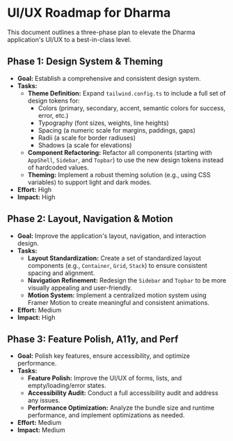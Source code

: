 # UI/UX Roadmap for Dharma

This document outlines a three-phase plan to elevate the Dharma application's UI/UX to a best-in-class level.

## Phase 1: Design System & Theming

*   **Goal:** Establish a comprehensive and consistent design system.
*   **Tasks:**
    *   **Theme Definition:** Expand `tailwind.config.ts` to include a full set of design tokens for:
        *   Colors (primary, secondary, accent, semantic colors for success, error, etc.)
        *   Typography (font sizes, weights, line heights)
        *   Spacing (a numeric scale for margins, paddings, gaps)
        *   Radii (a scale for border radiuses)
        *   Shadows (a scale for elevations)
    *   **Component Refactoring:** Refactor all components (starting with `AppShell`, `Sidebar`, and `Topbar`) to use the new design tokens instead of hardcoded values.
    *   **Theming:** Implement a robust theming solution (e.g., using CSS variables) to support light and dark modes.
*   **Effort:** High
*   **Impact:** High

## Phase 2: Layout, Navigation & Motion

*   **Goal:** Improve the application's layout, navigation, and interaction design.
*   **Tasks:**
    *   **Layout Standardization:** Create a set of standardized layout components (e.g., `Container`, `Grid`, `Stack`) to ensure consistent spacing and alignment.
    *   **Navigation Refinement:** Redesign the `Sidebar` and `Topbar` to be more visually appealing and user-friendly.
    *   **Motion System:** Implement a centralized motion system using Framer Motion to create meaningful and consistent animations.
*   **Effort:** Medium
*   **Impact:** High

## Phase 3: Feature Polish, A11y, and Perf

*   **Goal:** Polish key features, ensure accessibility, and optimize performance.
*   **Tasks:**
    *   **Feature Polish:** Improve the UI/UX of forms, lists, and empty/loading/error states.
    *   **Accessibility Audit:** Conduct a full accessibility audit and address any issues.
    *   **Performance Optimization:** Analyze the bundle size and runtime performance, and implement optimizations as needed.
*   **Effort:** Medium
*   **Impact:** Medium

